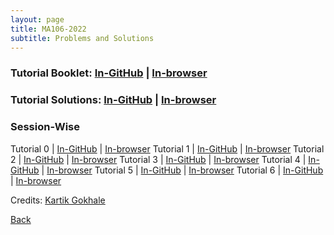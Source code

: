 ```yaml
---
layout: page
title: MA106-2022
subtitle: Problems and Solutions
---
```


### Tutorial Booklet: [In-GitHub](https://github.com/sarthakmittal92/sarthakmittal92.github.io/blob/main/assistantships/ma106-2022/ma106-2022-booklet.pdf) | [In-browser](https://docs.google.com/viewer?url=https://sarthakmittal92.github.io/assistantships/ma106-2022/ma106-2022-booklet.pdf)
### Tutorial Solutions: [In-GitHub](https://github.com/sarthakmittal92/sarthakmittal92.github.io/blob/main/assistantships/ma106-2022/ma106-2022-solutions.pdf) | [In-browser](https://docs.google.com/viewer?url=https://sarthakmittal92.github.io/assistantships/ma106-2022/ma106-2022-solutions.pdf)

### Session-Wise

Tutorial 0 | [In-GitHub](https://github.com/sarthakmittal92/sarthakmittal92.github.io/blob/main/assistantships/ma106-2022/ma106-2022-tut0.pdf) | [In-browser](https://docs.google.com/viewer?url=https://sarthakmittal92.github.io/assistantships/ma106-2022/ma106-2022-tut0.pdf)
Tutorial 1 | [In-GitHub](https://github.com/sarthakmittal92/sarthakmittal92.github.io/blob/main/assistantships/ma106-2022/ma106-2022-tut1.pdf) | [In-browser](https://docs.google.com/viewer?url=https://sarthakmittal92.github.io/assistantships/ma106-2022/ma106-2022-tut1.pdf)
Tutorial 2 | [In-GitHub](https://github.com/sarthakmittal92/sarthakmittal92.github.io/blob/main/assistantships/ma106-2022/ma106-2022-tut2.pdf) | [In-browser](https://docs.google.com/viewer?url=https://sarthakmittal92.github.io/assistantships/ma106-2022/ma106-2022-tut2.pdf)
Tutorial 3 | [In-GitHub](https://github.com/sarthakmittal92/sarthakmittal92.github.io/blob/main/assistantships/ma106-2022/ma106-2022-tut3.pdf) | [In-browser](https://docs.google.com/viewer?url=https://sarthakmittal92.github.io/assistantships/ma106-2022/ma106-2022-tut3.pdf)
Tutorial 4 | [In-GitHub](https://github.com/sarthakmittal92/sarthakmittal92.github.io/blob/main/assistantships/ma106-2022/ma106-2022-tut4.pdf) | [In-browser](https://docs.google.com/viewer?url=https://sarthakmittal92.github.io/assistantships/ma106-2022/ma106-2022-tut4.pdf)
Tutorial 5 | [In-GitHub](https://github.com/sarthakmittal92/sarthakmittal92.github.io/blob/main/assistantships/ma106-2022/ma106-2022-tut5.pdf) | [In-browser](https://docs.google.com/viewer?url=https://sarthakmittal92.github.io/assistantships/ma106-2022/ma106-2022-tut5.pdf)
Tutorial 6 | [In-GitHub](https://github.com/sarthakmittal92/sarthakmittal92.github.io/blob/main/assistantships/ma106-2022/ma106-2022-tut6.pdf) | [In-browser](https://docs.google.com/viewer?url=https://sarthakmittal92.github.io/assistantships/ma106-2022/ma106-2022-tut6.pdf)

Credits: [Kartik Gokhale](https://aworldofchaos.github.io/)

[Back](..)